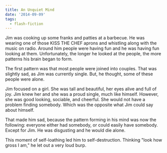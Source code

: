 ```yaml
---
title: An Unquiet Mind
date: '2014-09-09'
tags:
  - flash-fiction
---
```


Jim was cooking up some franks and patties at a barbecue. He was wearing one of
those KISS THE CHEF aprons and whistling along with the music on radio. Around
him people were having fun and he was having fun looking at them. Unfortunately,
the longer he looked at the people, the more patterns his brain began to form.

<!-- truncate -->

The first pattern was that most people were joined into couples. That was
slightly sad, as Jim was currently single. But, he thought, some of these people
were alone.

Jim focused on a girl. She was tall and beautiful, her eyes alive and full of
joy. Jim knew her and she was a proud single, much like himself. However, she
was good looking, sociable, and cheerful. She would not have a problem finding
somebody. Which was the opposite what Jim could say about himself.

That made him sad, because the pattern forming in his mind was now the
following: everyone either had somebody, or could easily have somebody. Except
for Jim. He was disgusting and he would die alone.

This moment of self-loathing led him to self-destruction. Thinking "look how
gross I am," he let out a very loud burp.

